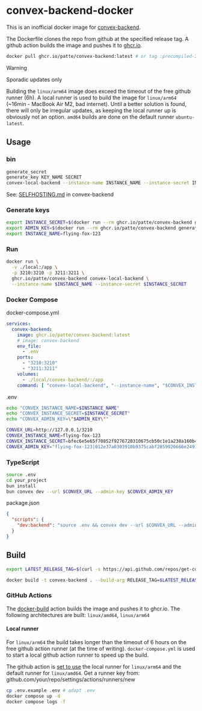 # convex-backend-docker

This is an inofficial docker image for [convex-backend](https://github.com/get-convex/convex-backend).

The Dockerfile clones the repo from github at the specified release tag. A github action builds the image and pushes it to [ghcr.io](https://github.com/patte/convex-backend-docker/pkgs/container/convex-backend).


```bash
docker pull ghcr.io/patte/convex-backend:latest # or tag :precompiled-2024-09-02-64b5093
```

> [!WARNING]
> Sporadic updates only
> 
> Building the `linux/arm64` image does exceed the timeout of the free github runner (6h). A local runner is used to build the image for `linux/arm64` (~16min - MacBook Air M2, bad internet). Until a better solution is found, there will only be irregular updates, as keeping the local runner up is obviously not an option.
> `amd64` builds are done on the default runner `ubuntu-latest`.


## Usage

### bin
```bash
generate_secret
generate_key KEY_NAME SECRET
convex-local-backend --instance-name INSTANCE_NAME --instance-secret INSTANCE_SECRET
```
See: [SELFHOSTING.md](https://github.com/get-convex/convex-backend/blob/main/SELFHOSTING.md) in convex-backend

### Generate keys
    
```bash
export INSTANCE_SECRET=$(docker run --rm ghcr.io/patte/convex-backend generate_secret) && \
export ADMIN_KEY=$(docker run --rm ghcr.io/patte/convex-backend generate_key $INSTANCE_NAME $INSTANCE_SECRET | awk '/Admin Key:/{getline; print}') &&  \
export INSTANCE_NAME=flying-fox-123
```

### Run
```bash
docker run \
  -v ./local:/app \
  -p 3210:3210 -p 3211:3211 \
  ghcr.io/patte/convex-backend convex-local-backend \
  --instance-name $INSTANCE_NAME --instance-secret $INSTANCE_SECRET
```

### Docker Compose
docker-compose.yml
```yaml
services:
  convex-backend:
    image: ghcr.io/patte/convex-backend:latest
    # image: convex-backend
    env_file:
      - .env
    ports:
      - "3210:3210"
      - "3211:3211"
    volumes:
      - ./local/convex-backend/:/app
    command: [ "convex-local-backend", "--instance-name", "$CONVEX_INSTANCE_NAME", "--instance-secret", "$CONVEX_INSTANCE_SECRET" ]
```

.env
```bash
echo "CONVEX_INSTANCE_NAME=$INSTANCE_NAME"
echo "CONVEX_INSTANCE_SECRET=$INSTANCE_SECRET"
echo "CONVEX_ADMIN_KEY=\"$ADMIN_KEY\""

CONVEX_URL=http://127.0.0.1/3210
CONVEX_INSTANCE_NAME=flying-fox-123
CONVEX_INSTANCE_SECRET=bfec6e5e65f70852f9276720310675cb50c1e1a238a160b4005a32d42f9a69af
CONVEX_ADMIN_KEY="flying-fox-123|012e37a0303910b9375cabf2859920666e24917de9f614ec936cfbb9d584861c8970d7e06c57b7a2333d5d085270400c06"
```

### TypeScript
```bash
source .env
cd your_project
bun install
bun convex dev --url $CONVEX_URL --admin-key $CONVEX_ADMIN_KEY
```

package.json
```json
{
  "scripts": {
    "dev:backend": "source .env && convex dev --url $CONVEX_URL --admin-key $CONVEX_ADMIN_KEY"
  }
}
```


## Build

```bash
export LATEST_RELEASE_TAG=$(curl -s https://api.github.com/repos/get-convex/convex-backend/releases/latest | grep "tag_name" | cut -d\" -f4) && echo $LATEST_RELEASE_TAG

docker build -t convex-backend . --build-arg RELEASE_TAG=$LATEST_RELEASE_TAG
```


### GitHub Actions
The [docker-build](.github/workflows/docker-build.yml) action builds the image and pushes it to ghcr.io.
The following architectures are built: `linux/amd64`, `linux/arm64`

#### Local runner
For `linux/arm64` the build takes longer than the timeout of 6 hours on the free github action runner (at the time of writing). `docker-compose.yml` is used to start a local github action runner to speed up the build.

The github action is [set to use](.github/workflows/docker-build.ymlL24) the local runner for `linux/arm64` and the default runner for `linux/amd64`. Get a runner key from: github.com/your/repo/settings/actions/runners/new

```bash
cp .env.example .env # adapt .env
docker compose up -d
docker compose logs -f
```